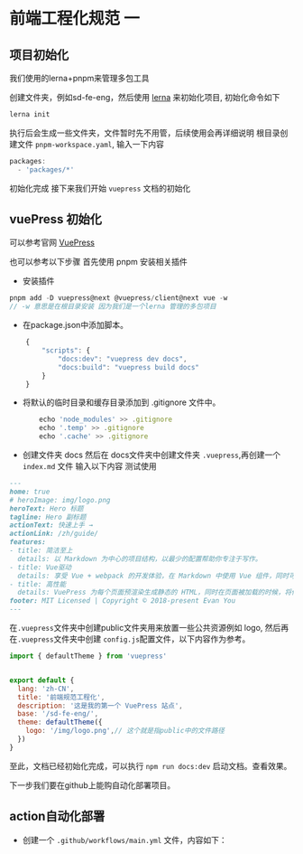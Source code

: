 # 前端工程化规范 一

## 项目初始化

我们使用的lerna+pnpm来管理多包工具

创建文件夹，例如sd-fe-eng，然后使用 [lerna](https://www.lernajs.cn/) 来初始化项目, 初始化命令如下

```js
lerna init
```

执行后会生成一些文件夹，文件暂时先不用管，后续使用会再详细说明
根目录创建文件 `pnpm-workspace.yaml`, 输入一下内容

```js
packages:
  - 'packages/*'
```

初始化完成 接下来我们开始 `vuepress` 文档的初始化

## vuePress 初始化

可以参考官网 [VuePress](https://v2.vuepress.vuejs.org/zh/guide/getting-started.html#%E6%89%8B%E5%8A%A8%E5%AE%89%E8%A3%85)

也可以参考以下步骤
首先使用 pnpm 安装相关插件

- 安装插件

```js
pnpm add -D vuepress@next @vuepress/client@next vue -w
// -w 意思是在根目录安装 因为我们是一个lerna 管理的多包项目
```

- 在package.json中添加脚本。

```js
    {
        "scripts": {
            "docs:dev": "vuepress dev docs",
            "docs:build": "vuepress build docs"
        }
    }
```

- 将默认的临时目录和缓存目录添加到 .gitignore 文件中。

    ```js
        echo 'node_modules' >> .gitignore
        echo '.temp' >> .gitignore
        echo '.cache' >> .gitignore
    ```

- 创建文件夹 docs
然后在 docs文件夹中创建文件夹 `.vuepress`,再创建一个 `index.md` 文件 输入以下内容 测试使用

```md
---
home: true
# heroImage: img/logo.png
heroText: Hero 标题
tagline: Hero 副标题
actionText: 快速上手 →
actionLink: /zh/guide/
features:
- title: 简洁至上
  details: 以 Markdown 为中心的项目结构，以最少的配置帮助你专注于写作。
- title: Vue驱动
  details: 享受 Vue + webpack 的开发体验，在 Markdown 中使用 Vue 组件，同时可以使用 Vue 来开发自定义主题。
- title: 高性能
  details: VuePress 为每个页面预渲染生成静态的 HTML，同时在页面被加载的时候，将作为 SPA 运行。
footer: MIT Licensed | Copyright © 2018-present Evan You
---
```

在`.vuepress`文件夹中创建public文件夹用来放置一些公共资源例如 logo, 然后再在`.vuepress`文件夹中创建 `config.js`配置文件，以下内容作为参考。

```js
import { defaultTheme } from 'vuepress'


export default {
  lang: 'zh-CN',
  title: '前端规范工程化',
  description: '这是我的第一个 VuePress 站点',
  base: '/sd-fe-eng/',
  theme: defaultTheme({
    logo: '/img/logo.png',// 这个就是指public中的文件路径
  })
}
```

至此，文档已经初始化完成，可以执行 `npm run docs:dev` 启动文档。查看效果。

下一步我们要在github上能购自动化部署项目。

## action自动化部署

- 创建一个 `.github/workflows/main.yml` 文件，内容如下：


